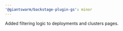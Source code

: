 ```yaml
---
'@giantswarm/backstage-plugin-gs': minor
---
```


Added filtering logic to deployments and clusters pages.
